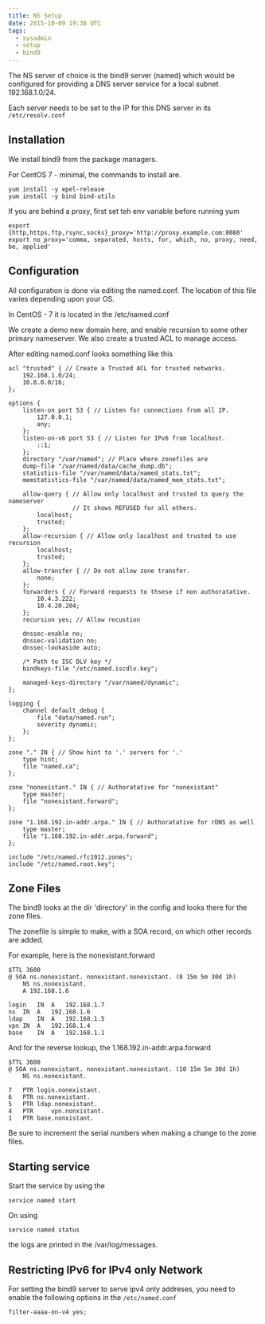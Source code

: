 ```yaml
---
title: NS Setup
date: 2015-10-09 19:38 UTC
tags: 
  - sysadmin
  - setup
  - bind9
---
```


The NS server of choice is the bind9 server (named) which would be configured
for providing a DNS server service for a local subnet 192.168.1.0/24.

Each server needs to be set to the IP for this DNS server in its `/etc/resolv.conf`


Installation
------------

We install bind9 from the package managers.

For CentOS 7 - minimal, the commands to install are.

    yum install -y epel-release
    yum install -y bind bind-utils

If you are behind a proxy, first set teh env variable before running yum

    export {http,https,ftp,rsync,socks}_proxy='http://proxy.example.com:8080'
    export no_proxy='comma, separated, hosts, for, which, no, proxy, need, be, applied'


Configuration
-------------

All configuration is done via editing the named.conf. The location of this file
varies depending upon your OS.

In CentOS - 7 it is located in the /etc/named.conf

We create a demo new domain here, and enable recursion to some other primary
nameserver. We also create a trusted ACL to manage access.

After editing named.conf looks something like this

    acl "trusted" { // Create a Trusted ACL for trusted networks.
        192.168.1.0/24;
        10.8.0.0/16;
    };

    options {
        listen-on port 53 { // Listen for connections from all IP.
            127.0.0.1;
            any;
        };
        listen-on-v6 port 53 { // Listen for IPv6 from localhost.
            ::1;
        };
        directory "/var/named"; // Place where zonefiles are
        dump-file "/var/named/data/cache_dump.db";
        statistics-file "/var/named/data/named_stats.txt";
        memstatistics-file "/var/named/data/named_mem_stats.txt";

        allow-query { // Allow only localhost and trusted to query the nameserver
                      // It shows REFUSED for all others.
            localhost;
            trusted;
        };
        allow-recursion { // Allow only localhost and trusted to use recursion
            localhost;
            trusted;
        };
        allow-transfer { // Do not allow zone transfer.
            none;
        };
        forwarders { // Forward requests to thsese if non authoratative.
            10.4.3.222;
            10.4.20.204;
        };
        recursion yes; // Allow recustion

        dnssec-enable no; 
        dnssec-validation no;
        dnssec-lookaside auto;
    
        /* Path to ISC DLV key */
        bindkeys-file "/etc/named.iscdlv.key";
    
        managed-keys-directory "/var/named/dynamic";
    };
    
    logging {
        channel default_debug {
            file "data/named.run";
            severity dynamic;
        };
    };
    
    zone "." IN { // Show hint to '.' servers for '.'
        type hint;
        file "named.ca";
    };
    
    zone "nonexistant." IN { // Authoratative for "nonexistant"
        type master;
        file "nonexistant.forward";
    };
    
    zone "1.168.192.in-addr.arpa." IN { // Authoratative for rDNS as well
        type master;
        file "1.168.192.in-addr.arpa.forward";
    };
    
    include "/etc/named.rfc1912.zones";
    include "/etc/named.root.key";
    

Zone Files
----------

The bind9 looks at the dir 'directory' in the config and looks there for the zone
files. 

The zonefile is simple to make, with a SOA record, on which other records are 
added. 


For example, here is the nonexistant.forward

    $TTL 3600
    @ SOA ns.nonexistant. nonexistant.nonexistant. (8 15m 5m 30d 1h)
        NS ns.nonexistant.
        A 192.168.1.6

    login   IN  A   192.168.1.7
    ns  IN  A   192.168.1.6
    ldap    IN  A   192.168.1.5
    vpn IN  A   192.168.1.4
    base    IN  A   192.168.1.1

And for the reverse lookup, the 1.168.192.in-addr.arpa.forward


    $TTL 3600
    @ SOA ns.nonexistant. nonexistant.nonexistant. (10 15m 5m 30d 1h)
        NS ns.nonexistant.

    7   PTR login.nonexistant.
    6   PTR ns.nonexistant.
    5   PTR ldap.nonexistant.
    4   PTR     vpn.nonxistant.
    1   PTR base.nonxistant.

Be sure to increment the serial numbers when making a change to the zone files.


Starting service
----------------

Start the service by using the 

    service named start

On using 

    service named status

the logs are printed in the /var/log/messages.


Restricting IPv6 for IPv4 only Network
--------------------------------------

For setting the bind9 server to serve ipv4 only addreses, you need to enable the following options in the `/etc/named.conf`

    filter-aaaa-on-v4 yes;
